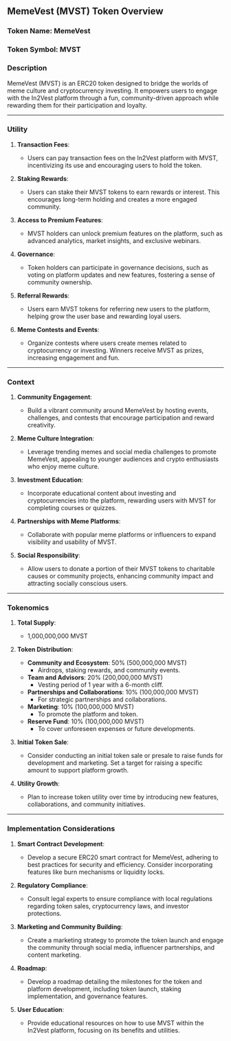 ## MemeVest (MVST) Token Overview

### Token Name: **MemeVest**

### Token Symbol: **MVST**

### Description
MemeVest (MVST) is an ERC20 token designed to bridge the worlds of meme culture and cryptocurrency investing. It empowers users to engage with the In2Vest platform through a fun, community-driven approach while rewarding them for their participation and loyalty.

---

### Utility

1. **Transaction Fees**:
   - Users can pay transaction fees on the In2Vest platform with MVST, incentivizing its use and encouraging users to hold the token.

2. **Staking Rewards**:
   - Users can stake their MVST tokens to earn rewards or interest. This encourages long-term holding and creates a more engaged community.

3. **Access to Premium Features**:
   - MVST holders can unlock premium features on the platform, such as advanced analytics, market insights, and exclusive webinars.

4. **Governance**:
   - Token holders can participate in governance decisions, such as voting on platform updates and new features, fostering a sense of community ownership.

5. **Referral Rewards**:
   - Users earn MVST tokens for referring new users to the platform, helping grow the user base and rewarding loyal users.

6. **Meme Contests and Events**:
   - Organize contests where users create memes related to cryptocurrency or investing. Winners receive MVST as prizes, increasing engagement and fun.

---

### Context

1. **Community Engagement**:
   - Build a vibrant community around MemeVest by hosting events, challenges, and contests that encourage participation and reward creativity.

2. **Meme Culture Integration**:
   - Leverage trending memes and social media challenges to promote MemeVest, appealing to younger audiences and crypto enthusiasts who enjoy meme culture.

3. **Investment Education**:
   - Incorporate educational content about investing and cryptocurrencies into the platform, rewarding users with MVST for completing courses or quizzes.

4. **Partnerships with Meme Platforms**:
   - Collaborate with popular meme platforms or influencers to expand visibility and usability of MVST.

5. **Social Responsibility**:
   - Allow users to donate a portion of their MVST tokens to charitable causes or community projects, enhancing community impact and attracting socially conscious users.

---

### Tokenomics

1. **Total Supply**: 
   - 1,000,000,000 MVST

2. **Token Distribution**:
   - **Community and Ecosystem**: 50% (500,000,000 MVST)
     - Airdrops, staking rewards, and community events.
   - **Team and Advisors**: 20% (200,000,000 MVST)
     - Vesting period of 1 year with a 6-month cliff.
   - **Partnerships and Collaborations**: 10% (100,000,000 MVST)
     - For strategic partnerships and collaborations.
   - **Marketing**: 10% (100,000,000 MVST)
     - To promote the platform and token.
   - **Reserve Fund**: 10% (100,000,000 MVST)
     - To cover unforeseen expenses or future developments.

3. **Initial Token Sale**:
   - Consider conducting an initial token sale or presale to raise funds for development and marketing. Set a target for raising a specific amount to support platform growth.

4. **Utility Growth**:
   - Plan to increase token utility over time by introducing new features, collaborations, and community initiatives.

---

### Implementation Considerations

1. **Smart Contract Development**:
   - Develop a secure ERC20 smart contract for MemeVest, adhering to best practices for security and efficiency. Consider incorporating features like burn mechanisms or liquidity locks.

2. **Regulatory Compliance**:
   - Consult legal experts to ensure compliance with local regulations regarding token sales, cryptocurrency laws, and investor protections.

3. **Marketing and Community Building**:
   - Create a marketing strategy to promote the token launch and engage the community through social media, influencer partnerships, and content marketing.

4. **Roadmap**:
   - Develop a roadmap detailing the milestones for the token and platform development, including token launch, staking implementation, and governance features.

5. **User Education**:
   - Provide educational resources on how to use MVST within the In2Vest platform, focusing on its benefits and utilities.
